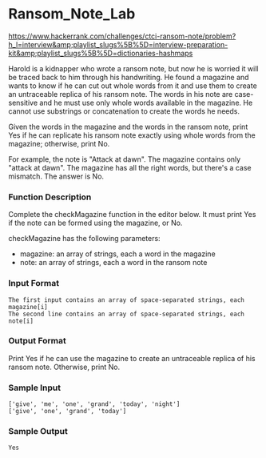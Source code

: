 # Ransom_Note_Lab
https://www.hackerrank.com/challenges/ctci-ransom-note/problem?h_l=interview&amp;playlist_slugs%5B%5D=interview-preparation-kit&amp;playlist_slugs%5B%5D=dictionaries-hashmaps

Harold is a kidnapper who wrote a ransom note, but now he is worried it will be traced back to him through his handwriting. He found a magazine and wants to know if he can cut out whole words from it and use them to create an untraceable replica of his ransom note. The words in his note are case-sensitive and he must use only whole words available in the magazine. He cannot use substrings or concatenation to create the words he needs.

Given the words in the magazine and the words in the ransom note, print Yes if he can replicate his ransom note exactly using whole words from the magazine; otherwise, print No.

For example, the note is "Attack at dawn". The magazine contains only "attack at dawn". The magazine has all the right words, but there's a case mismatch. The answer is No.

### Function Description

Complete the checkMagazine function in the editor below. It must print Yes if the note can be formed using the magazine, or No.

checkMagazine has the following parameters:
  - magazine: an array of strings, each a word in the magazine
  - note: an array of strings, each a word in the ransom note
  
### Input Format
    The first input contains an array of space-separated strings, each  magazine[i]
    The second line contains an array of space-separated strings, each note[i]
    
### Output Format

Print Yes if he can use the magazine to create an untraceable replica of his ransom note. Otherwise, print No.

### Sample Input
```
['give', 'me', 'one', 'grand', 'today', 'night']
['give', 'one', 'grand', 'today']
```

### Sample Output
```
Yes
```
